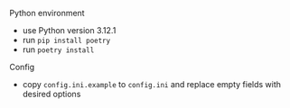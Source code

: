 Python environment

* use Python version 3.12.1
* run `pip install poetry`
* run `poetry install`

Config

* copy `config.ini.example` to `config.ini` and replace empty fields with desired options